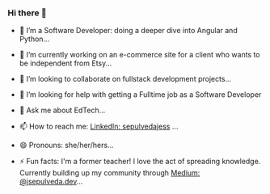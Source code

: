 ### Hi there 👋

- 🌱 I’m a Software Developer: doing a deeper dive into Angular and Python...

- 🔭 I’m currently working on an e-commerce site for a client who wants to be independent from Etsy...
- 👯 I’m looking to collaborate on fullstack development projects...
- 🤔 I’m looking for help with getting a Fulltime job as a Software Developer 
- 💬 Ask me about EdTech...
- 📫 How to reach me: [LinkedIn: sepulvedajess](https://www.linkedin.com/in/sepulvedajess/) ...
- 😄 Pronouns: she/her/hers...
- ⚡ Fun facts: I'm a former teacher! I love the act of spreading knowledge. Currently building up my community through [Medium: @jsepulveda.dev](https://medium.com/@jsepulveda.dev)...

<!--
**latinacommits/latinacommits** is a ✨ _special_ ✨ repository because its `README.md` (this file) appears on your GitHub profile.

Here are some ideas to get you started:

-->
